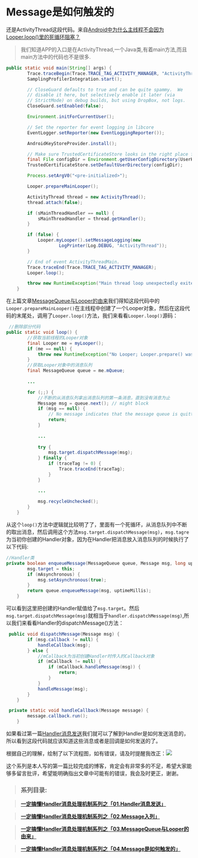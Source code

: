 # Message是如何触发的

还是ActivityThread这段代码。来自[Android中为什么主线程不会因为Looper.loop()里的死循环阻塞？](http://www.jianshu.com/p/72c44d567640)

> 我们知道APP的入口是在ActivityThread,一个Java类,有着main方法,而且main方法中的代码也不是很多.

```java
public static void main(String[] args) {
        Trace.traceBegin(Trace.TRACE_TAG_ACTIVITY_MANAGER, "ActivityThreadMain");
        SamplingProfilerIntegration.start();

        // CloseGuard defaults to true and can be quite spammy.  We
        // disable it here, but selectively enable it later (via
        // StrictMode) on debug builds, but using DropBox, not logs.
        CloseGuard.setEnabled(false);

        Environment.initForCurrentUser();

        // Set the reporter for event logging in libcore
        EventLogger.setReporter(new EventLoggingReporter());

        AndroidKeyStoreProvider.install();

        // Make sure TrustedCertificateStore looks in the right place for CA certificates
        final File configDir = Environment.getUserConfigDirectory(UserHandle.myUserId());
        TrustedCertificateStore.setDefaultUserDirectory(configDir);

        Process.setArgV0("<pre-initialized>");

        Looper.prepareMainLooper();

        ActivityThread thread = new ActivityThread();
        thread.attach(false);

        if (sMainThreadHandler == null) {
            sMainThreadHandler = thread.getHandler();
        }

        if (false) {
            Looper.myLooper().setMessageLogging(new
                    LogPrinter(Log.DEBUG, "ActivityThread"));
        }

        // End of event ActivityThreadMain.
        Trace.traceEnd(Trace.TRACE_TAG_ACTIVITY_MANAGER);
        Looper.loop();

        throw new RuntimeException("Main thread loop unexpectedly exited");
    }
```

在上篇文章[MessageQueue与Looper的由来](https://github.com/leibown/Study-Notes/blob/master/Android/%E4%B8%80%E5%AE%9A%E6%90%9E%E6%87%82Handler%E6%B6%88%E6%81%AF%E5%A4%84%E7%90%86%E6%9C%BA%E5%88%B6%E7%B3%BB%E5%88%97/%E4%B8%80%E5%AE%9A%E6%90%9E%E6%87%82Handler%E6%B6%88%E6%81%AF%E5%A4%84%E7%90%86%E6%9C%BA%E5%88%B6%E7%B3%BB%E5%88%97%E4%B9%8B%E3%80%8C03.MessageQueue%E4%B8%8ELooper%E7%9A%84%E7%94%B1%E6%9D%A5%E3%80%8D%20.md)我们得知这段代码中的`Looper.prepareMainLooper()`在主线程中创建了一个Looper对象，然后在这段代码的末尾处，调用了`Looper.loop()`方法，我们来看看`Looper.loop()`源码：

```java
 //删除部分代码
public static void loop() {
  		//获取当前线程的Looper对象
        final Looper me = myLooper();
        if (me == null) {
            throw new RuntimeException("No Looper; Looper.prepare() wasn't called on this thread.");
        }
  		//获取Looper对象中的消息队列
        final MessageQueue queue = me.mQueue;
		
   		...

        for (;;) {
          	//不断的从消息队列拿出消息队列的第一条消息，直到没有消息为止
            Message msg = queue.next(); // might block
            if (msg == null) {
                // No message indicates that the message queue is quitting.
                return;
            }
	
          	...
          
            try {
                msg.target.dispatchMessage(msg);
            } finally {
                if (traceTag != 0) {
                    Trace.traceEnd(traceTag);
                }
            }

          	...
          
            msg.recycleUnchecked();
        }
    }
```

从这个`loop()`方法中逻辑就比较明了了，里面有一个死循环，从消息队列中不断的取出消息，然后调用这个方法`msg.target.dispatchMessage(msg)`，`msg.tagre`为当初你创建的Handler对象，因为在Handler把消息放入消息队列的时候执行了以下代码:

```java
//Handler类
private boolean enqueueMessage(MessageQueue queue, Message msg, long uptimeMillis) {
        msg.target = this;
        if (mAsynchronous) {
            msg.setAsynchronous(true);
        }
        return queue.enqueueMessage(msg, uptimeMillis);
    }
```

可以看到这里把创建的Handler赋值给了`msg.target`。然后`msg.target.dispatchMessage(msg)`就相当于`handler.dispatchMessage(msg)`,所以我们来看看Handler的dispatchMessage()方法：

```java
 public void dispatchMessage(Message msg) {
        if (msg.callback != null) {
            handleCallback(msg);
        } else {
          	//mCallback为当初创建Handler时传入的Callback对象
            if (mCallback != null) {
                if (mCallback.handleMessage(msg)) {
                    return;
                }
            }
            handleMessage(msg);
        }
    }

 private static void handleCallback(Message message) {
        message.callback.run();
    }
```

如果看过第一篇[Handler消息发送](https://github.com/leibown/Study-Notes/blob/master/Android/%E4%B8%80%E5%AE%9A%E6%90%9E%E6%87%82Handler%E6%B6%88%E6%81%AF%E5%A4%84%E7%90%86%E6%9C%BA%E5%88%B6%E7%B3%BB%E5%88%97/%E4%B8%80%E5%AE%9A%E6%90%9E%E6%87%82Handler%E6%B6%88%E6%81%AF%E5%A4%84%E7%90%86%E6%9C%BA%E5%88%B6%E7%B3%BB%E5%88%97%E4%B9%8B%E3%80%8C01.Handler%E6%B6%88%E6%81%AF%E5%8F%91%E9%80%81%E3%80%8D.md)我们就可以了解到Handler是如何发送消息的，所以看到这段代码就应该知道这些消息或者是回调是如何发送的了。

根据自己的理解，绘制了以下流程图，如有错误，请及时提醒我改正：![](https://docs.google.com/drawings/d/1ECMjUaIEk7DLrsMm4YpgxIgoIGIS48TvP3QDHMeQLzQ/pub?w=1739&h=1085)

这个系列是本人写的第一篇比较完成的博客，肯定会有非常多的不足，希望大家能够多留言批评，希望能明确指出文章中可能有的错误，我会及时更正，谢谢。







> ### 系列目录:

> [**一定搞懂Handler消息处理机制系列之「01.Handler消息发送」**](https://github.com/leibown/Study-Notes/blob/master/Android/%E4%B8%80%E5%AE%9A%E6%90%9E%E6%87%82Handler%E6%B6%88%E6%81%AF%E5%A4%84%E7%90%86%E6%9C%BA%E5%88%B6%E7%B3%BB%E5%88%97/%E4%B8%80%E5%AE%9A%E6%90%9E%E6%87%82Handler%E6%B6%88%E6%81%AF%E5%A4%84%E7%90%86%E6%9C%BA%E5%88%B6%E7%B3%BB%E5%88%97%E4%B9%8B%E3%80%8C01.Handler%E6%B6%88%E6%81%AF%E5%8F%91%E9%80%81%E3%80%8D.md)

> [**一定搞懂Handler消息处理机制系列之「02.Message入列」**](https://github.com/leibown/Study-Notes/blob/master/Android/%E4%B8%80%E5%AE%9A%E6%90%9E%E6%87%82Handler%E6%B6%88%E6%81%AF%E5%A4%84%E7%90%86%E6%9C%BA%E5%88%B6%E7%B3%BB%E5%88%97/%E4%B8%80%E5%AE%9A%E6%90%9E%E6%87%82Handler%E6%B6%88%E6%81%AF%E5%A4%84%E7%90%86%E6%9C%BA%E5%88%B6%E7%B3%BB%E5%88%97%E4%B9%8B%E3%80%8C02.Message%E5%85%A5%E5%88%97%E3%80%8D.md)

> [**一定搞懂Handler消息处理机制系列之「03.MessageQueue与Looper的由来」**](https://github.com/leibown/Study-Notes/blob/master/Android/%E4%B8%80%E5%AE%9A%E6%90%9E%E6%87%82Handler%E6%B6%88%E6%81%AF%E5%A4%84%E7%90%86%E6%9C%BA%E5%88%B6%E7%B3%BB%E5%88%97/%E4%B8%80%E5%AE%9A%E6%90%9E%E6%87%82Handler%E6%B6%88%E6%81%AF%E5%A4%84%E7%90%86%E6%9C%BA%E5%88%B6%E7%B3%BB%E5%88%97%E4%B9%8B%E3%80%8C03.MessageQueue%E4%B8%8ELooper%E7%9A%84%E7%94%B1%E6%9D%A5%E3%80%8D%20.md)

> [**一定搞懂Handler消息处理机制系列之「04.Message是如何触发的」**](https://github.com/leibown/Study-Notes/blob/master/Android/%E4%B8%80%E5%AE%9A%E6%90%9E%E6%87%82Handler%E6%B6%88%E6%81%AF%E5%A4%84%E7%90%86%E6%9C%BA%E5%88%B6%E7%B3%BB%E5%88%97/%E4%B8%80%E5%AE%9A%E6%90%9E%E6%87%82Handler%E6%B6%88%E6%81%AF%E5%A4%84%E7%90%86%E6%9C%BA%E5%88%B6%E7%B3%BB%E5%88%97%E4%B9%8B%E3%80%8C04.Message%E6%98%AF%E5%A6%82%E4%BD%95%E8%A7%A6%E5%8F%91%E7%9A%84%E3%80%8D.md)
